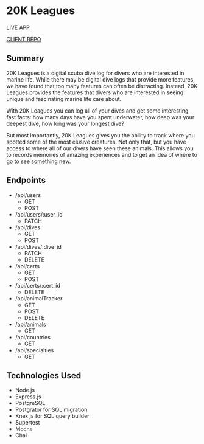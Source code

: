 # 20K Leagues

[LIVE APP](https://20k-leagues.now.sh/)

[CLIENT REPO](https://github.com/capnnemo2/20k-leagues)

## Summary

20K Leagues is a digital scuba dive log for divers who are interested in marine life. While there may be digital dive logs that provide more features, we have found that too many features can often be distracting. Instead, 20K Leagues provides the features that divers who are interested in seeing unique and fascinating marine life care about.

With 20K Leagues you can log all of your dives and get some interesting fast facts: how many days have you spent underwater, how deep was your deepest dive, how long was your longest dive?

But most importantly, 20K Leagues gives you the ability to track where you spotted some of the most elusive creatures. Not only that, but you have access to where all of our divers have seen these animals. This allows you to records memories of amazing experiences and to get an idea of where to go to see something new.

## Endpoints

- /api/users
  - GET
  - POST
- /api/users/:user_id
  - PATCH
- /api/dives
  - GET
  - POST
- /api/dives/:dive_id
  - PATCH
  - DELETE
- /api/certs
  - GET
  - POST
- /api/certs/:cert_id
  - DELETE
- /api/animalTracker
  - GET
  - POST
  - DELETE
- /api/animals
  - GET
- /api/countries
  - GET
- /api/specialties
  - GET

## Technologies Used

- Node.js
- Express.js
- PostgreSQL
- Postgrator for SQL migration
- Knex.js for SQL query builder
- Supertest
- Mocha
- Chai
